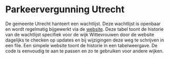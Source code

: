 # Parkeervergunning Utrecht
De gemeente Utrecht hanteert een wachtlijst. Deze wachtlijst is openbaar en wordt regelmatig bijgewerkt via de [website](https://www.utrecht.nl/wonen-en-leven/parkeren/parkeren-bewoner/wachtlijst-parkeervergunning). Deze tabel toont de historie van de wachtlijst specifiek voor de wijk Wittevrouwen door de website dagelijks te checken op updates en bij wijzigingen deze weg te schrijven in een file. Een simpele website toont de historie in een tabelweergave. De code is eenvoudig te aan te passen en zo te gebruiken voor andere wijken.